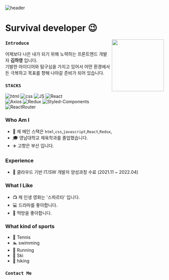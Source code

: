 ![header](https://capsule-render.vercel.app/api?type=waving&color=gradient&text=Hi%20there!%20👋&fontSize=80&height=300)

# Survival developer 😉

<img align='right' src="https://github-readme-stats.vercel.app/api?username=zhzkdls" height="165">

### `Introduce`
어제보다 나은 내가 되기 위해 노력하는 프론트엔드 개발자 **김하영** 입니다. </br>
기발한 아이디어와 탐구심을 가지고 있어서 어떤 환경에서든 극복하고 목표를 향해 나아갈 준비가 되어 있습니다.

### `STACKS`

![html](https://img.shields.io/badge/Html-E34F26?style=flat-square&logo=Html5&logoColor=white)
![css](https://img.shields.io/badge/CSS-1572B6?style=flat-square&logo=CSS3&logoColor=white)
![JS](https://img.shields.io/badge/JavaScript-F7DF1E?style=flat-square&logo=JavaScript&logoColor=black)
![React](https://img.shields.io/badge/React%20-61DAFB?style=flat-square&logo=React&logoColor=black)
</br>
![Axios](https://img.shields.io/badge/Axios%20-red?style=flat-square&logo=Axios&logoColor=black)
![Redux](https://img.shields.io/badge/Redux%20-764ABC?style=flat-square&logo=Redux&logoColor=black)
![Styled-Components](https://img.shields.io/badge/StyledComponents%20-DB7093?style=flat-square&logo=StyledComponents&logoColor=black)
</br>
![ReactRouter](https://img.shields.io/badge/ReactRouter%20-CA4245?style=flat-square&logo=ReactRouter&logoColor=black)

### Who Am I

- 🌱 제 메인 스택은 `html`,`css`,`javascript`,`React`,`Redux`, 
- 🎓 영남대학교 체육학과를 졸업했습니다.
- ✈️ 고향은 부산 입니다.

### Experience

- 🏤 클라우드 기반 IT/SW 개발자 양성과정 수료 (2021.11 ~ 2022.04)

### What I Like

- 📺 제 인생 영화는 '스파르타' 입니다.
- 💻 드라마를 좋아합니다.
- 🍟 먹방을 좋아합니다.

### What kind of sports

- 🎾 Tennis
- 🏊 swimming
- 🏃 Running
- 🎿 Ski
- 🚵 hiking

### `Contact Me`


